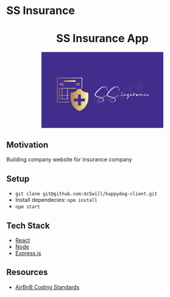 # SS Insurance
<h1 align="center">SS Insurance App</h1>

<p align="center">
    <img src="src/images/placeholder_logo.png" alt="Temp Logo" width="320">
</p>

## Motivation

Building company website for insurance company

## Setup
- `git clone git@github.com:dc5will/happydog-client.git`
- Install dependecies: `npm install`
- `npm start`

## Tech Stack
- [React](https://github.com/facebook/react)
- [Node](https://github.com/nodejs/node)
- [Express.js](https://github.com/expressjs/express)

## Resources
- [AirBnB Coding Standards](https://github.com/airbnb/javascript)
